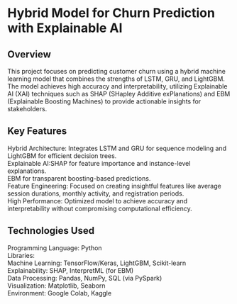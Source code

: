 # Hybrid Model for Churn Prediction with Explainable AI

## Overview
This project focuses on predicting customer churn using a hybrid machine learning model that combines the strengths of LSTM, GRU, and LightGBM. The model achieves high accuracy and interpretability, utilizing Explainable AI (XAI) techniques such as SHAP (SHapley Additive exPlanations) and EBM (Explainable Boosting Machines) to provide actionable insights for stakeholders.

## Key Features
Hybrid Architecture: Integrates LSTM and GRU for sequence modeling and LightGBM for efficient decision trees.  
Explainable AI:SHAP for feature importance and instance-level explanations.  
EBM for transparent boosting-based predictions.  
Feature Engineering: Focused on creating insightful features like average session durations, monthly activity, and registration periods.  
High Performance: Optimized model to achieve accuracy and interpretability without compromising computational efficiency.  

## Technologies Used
Programming Language: Python  
Libraries:  
Machine Learning: TensorFlow/Keras, LightGBM, Scikit-learn  
Explainability: SHAP, InterpretML (for EBM)  
Data Processing: Pandas, NumPy, SQL (via PySpark)  
Visualization: Matplotlib, Seaborn  
Environment: Google Colab, Kaggle  
